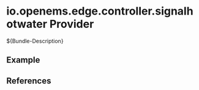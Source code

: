 # io.openems.edge.controller.signalhotwater Provider

${Bundle-Description}

## Example

## References

